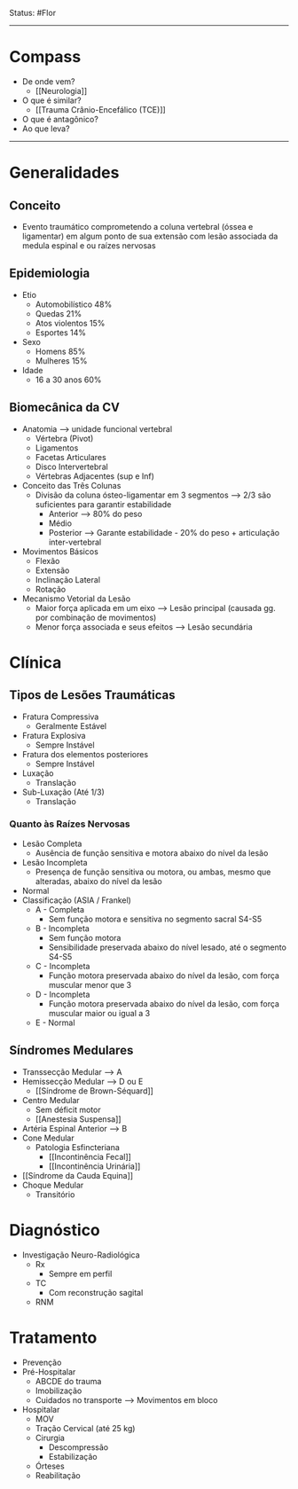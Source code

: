Status: #Flor 

---
# Compass
- De onde vem?
	- [[Neurologia]]
- O que é similar?
	- [[Trauma Crânio-Encefálico (TCE)]]
- O que é antagônico?
- Ao que leva?

----
# Generalidades
## Conceito
- Evento traumático comprometendo a coluna vertebral (óssea e ligamentar) em algum ponto de sua extensão com lesão associada da medula espinal e ou raízes nervosas
## Epidemiologia
- Etio
	- Automobilístico 48%
	- Quedas 21%
	- Atos violentos 15%
	- Esportes 14%
- Sexo
	- Homens 85%
	- Mulheres 15%
- Idade
	- 16 a 30 anos 60%
## Biomecânica da CV
- Anatomia --> unidade funcional vertebral 
	- Vértebra (Pivot)
	- Ligamentos
	- Facetas Articulares
	- Disco Intervertebral
	- Vértebras Adjacentes (sup e Inf)
- Conceito das Três Colunas
	- Divisão da coluna ósteo-ligamentar em 3 segmentos --> 2/3 são suficientes para garantir estabilidade
		- Anterior --> 80% do peso
		- Médio
		- Posterior --> Garante estabilidade - 20% do peso + articulação inter-vertebral
- Movimentos Básicos
	- Flexão
	- Extensão
	- Inclinação Lateral
	- Rotação
- Mecanismo Vetorial da Lesão
	- Maior força aplicada em um eixo --> Lesão principal (causada gg. por combinação de movimentos)
	- Menor força associada e seus efeitos --> Lesão secundária
# Clínica
## Tipos de Lesões Traumáticas
- Fratura Compressiva
	- Geralmente Estável
- Fratura Explosiva
	- Sempre Instável
- Fratura dos elementos posteriores
	- Sempre Instável
- Luxação
	- Translação
- Sub-Luxação (Até 1/3)
	- Translação
### Quanto às Raízes Nervosas
- Lesão Completa
	- Ausência de função sensitiva e motora abaixo do nível da lesão
- Lesão Incompleta
	- Presença de função sensitiva ou motora, ou ambas, mesmo que alteradas, abaixo do nível da lesão
- Normal
- Classificação (ASIA / Frankel)
	- A - Completa
		- Sem função motora e sensitiva no segmento sacral S4-S5
	- B - Incompleta
		- Sem função motora
		- Sensibilidade preservada abaixo do nível lesado, até o segmento S4-S5
	- C - Incompleta
		- Função motora preservada abaixo do nível da lesão, com força muscular menor que 3
	- D - Incompleta
		- Função motora preservada abaixo do nível da lesão, com força muscular maior ou igual a 3
	- E - Normal
## Síndromes Medulares
- Transsecção Medular --> A
- Hemissecção Medular --> D ou E
	- [[Síndrome de Brown-Séquard]]
- Centro Medular
	- Sem déficit motor
	- [[Anestesia Suspensa]]
- Artéria Espinal Anterior --> B
- Cone Medular
	- Patologia Esfincteriana
		- [[Incontinência Fecal]]
		- [[Incontinência Urinária]]
- [[Síndrome da Cauda Equina]]
- Choque Medular
	- Transitório
# Diagnóstico
- Investigação Neuro-Radiológica
	- Rx
		- Sempre em perfil
	- TC
		- Com reconstrução sagital
	- RNM
# Tratamento
- Prevenção
- Pré-Hospitalar
	- ABCDE do trauma
	- Imobilização
	- Cuidados no transporte --> Movimentos em bloco
- Hospitalar
	- MOV
	- Tração Cervical (até 25 kg)
	- Cirurgia
		- Descompressão
		- Estabilização
	- Órteses
	- Reabilitação